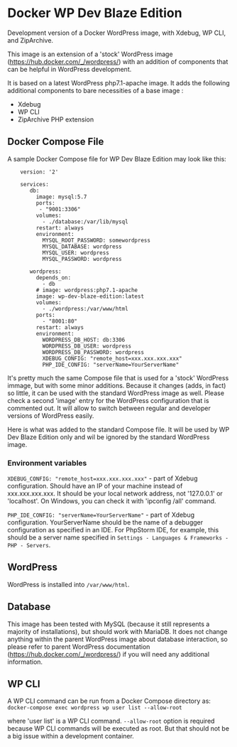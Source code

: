 # Docker WP Dev Blaze Edition
Development version of a Docker WordPress image, with Xdebug, WP CLI, and ZipArchive.

This image is an extension of a 'stock' WordPress image (<https://hub.docker.com/_/wordpress/>) with an addition of components that can be helpful in WordPress development.

It is based on a latest WordPress php7.1-apache image. It adds the following additional components to bare necessities of a base image :

* Xdebug
* WP CLI
* ZipArchive PHP extension


## Docker Compose File
A sample Docker Compose file for WP Dev Blaze Edition may look like this:
```
	version: '2'

	services:
	   db:
	     image: mysql:5.7
	     ports:
	      - "9001:3306"
	     volumes:
	       - ./database:/var/lib/mysql
	     restart: always
	     environment:
	       MYSQL_ROOT_PASSWORD: somewordpress
	       MYSQL_DATABASE: wordpress
	       MYSQL_USER: wordpress
	       MYSQL_PASSWORD: wordpress

	   wordpress:
	     depends_on:
	       - db
	     # image: wordpress:php7.1-apache
	     image: wp-dev-blaze-edition:latest
	     volumes:
	       - ./wordpress:/var/www/html
	     ports:
	       - "8001:80"
	     restart: always
	     environment:
	       WORDPRESS_DB_HOST: db:3306
	       WORDPRESS_DB_USER: wordpress
	       WORDPRESS_DB_PASSWORD: wordpress
	       XDEBUG_CONFIG: "remote_host=xxx.xxx.xxx.xxx"
	       PHP_IDE_CONFIG: "serverName=YourServerName"
```
It's pretty much the same Compose file that is used for a 'stock' WordPress immage, but with some minor additions. Because it changes (adds, in fact) so little, it can be used with the standard WordPress image as well. Please check a second 'image' entry for the WordPress configuration that is commented out. It will allow to switch between regular and developer versions of WordPress easily.

Here is what was added to the standard Compose file. It will be used by WP Dev Blaze Edition only and wil be ignored by the standard WordPress image.

### Environment variables
`XDEBUG_CONFIG: "remote_host=xxx.xxx.xxx.xxx"` - part of Xdebug configuration. Should have an IP of your machine instead of xxx.xxx.xxx.xxx. It should be your local network address, not '127.0.0.1' or 'localhost'. On Windows, you can check it with 'ipconfig /all' command.

`PHP_IDE_CONFIG: "serverName=YourServerName"` - part of Xdebug configuration. YourServerName should be the name of a debugger configuration as specified in an IDE. For PhpStorm IDE, for example, this should be a server name specified in `Settings - Languages & Frameworks - PHP - Servers`.

## WordPress
WordPress is installed into `/var/www/html`.

## Database
This image has been tested with MySQL (because it still represents a majority of installations), but should work with MariaDB. It does not change anything within the parent WordPress image about database interaction, so please refer to parent WordPress documentation (<https://hub.docker.com/_/wordpress/>) if you will need any additional information.

## WP CLI
A WP CLI command can be run from a Docker Compose directory as:
	`docker-compose exec wordpress wp user list --allow-root`

where 'user list' is a WP CLI command. `--allow-root` option is required because WP CLI commands will be executed as root. But that should not be a big issue within a development container.

